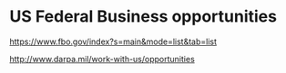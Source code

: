 US Federal Business opportunities
==============================


https://www.fbo.gov/index?s=main&mode=list&tab=list





http://www.darpa.mil/work-with-us/opportunities
